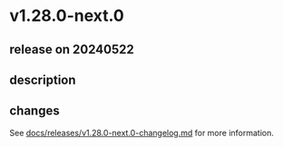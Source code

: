 # v1.28.0-next.0

## release on 20240522

## description

## changes

See <a href="https://github.com/backstage/backstage/blob/master/docs/releases/v1.28.0-next.0-changelog.md">docs/releases/v1.28.0-next.0-changelog.md</a> for more information.

